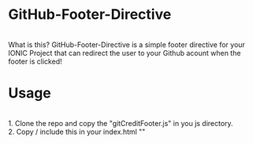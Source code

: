 # GitHub-Footer-Directive
</br>
What is this?
GitHub-Footer-Directive is a simple footer directive for your IONIC Project that can redirect the user to your Github acount when the footer is clicked!

<br>

# Usage
</br>
1. Clone the repo and copy the "gitCreditFooter.js" in you js directory. </br>
2. Copy / include this in your index.html  "<script src="js/gitCreditFooter.js"></script>" </br>
